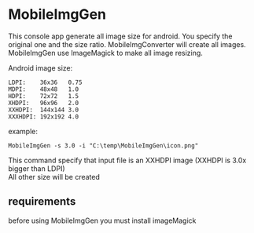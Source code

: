 # MobileImgGen

This console app generate all image size for android. You specify the original one and the size ratio. MobileImgConverter will create all images.
MobileImgGen use ImageMagick to make all image resizing.

Android image size:

    LDPI:    36x36   0.75
    MDPI:    48x48   1.0
    HDPI:    72x72   1.5
    XHDPI:   96x96   2.0
    XXHDPI:  144x144 3.0
    XXXHDPI: 192x192 4.0

example: 
    
    MobileImgGen -s 3.0 -i "C:\temp\MobileImgGen\icon.png"

This command specify that input file is an XXHDPI image (XXHDPI is 3.0x bigger than LDPI)  
All other size will be created

## requirements

before using MobileImgGen you must install imageMagick